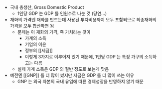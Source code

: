 - 국내 총생산, Gross Domestic Product
	- 1인당 GDP 는 GDP 를 인원수로 나눈 것 (당연...)
- 재화의 가격엔 재화를 만드는데 사용된 투자비용까지 모두 포함되므로 최종재화의 가격을 모두 합산하면 됨
	- 문제는 이 재화의 가격, 즉 가치라는 것이
		- 가계의 소득
		- 기업의 이윤
		- 정부의 [[세금]]
		- 이렇게 3가지로 이루어져 있기 때문에, 1인당 GDP 는 특정 가구의 소득하고는 다름
	- 실제 가계 소득은 GDP 의 절반 정도로 보는게 맞음
- 예전엔 [[GNP]] 를 더 많이 썼지만 지금은 GDP 를 더 많이 쓰는 이유
	- GNP 는 외국 자본의 국내 유입에 따른 경제성장을 반영하지 않기 때문